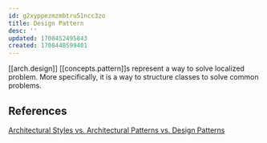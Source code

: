 ```yaml
---
id: g2xyppezmzmbtru51ncc3zo
title: Design Pattern
desc: ''
updated: 1708452495843
created: 1708448599401
---
```


[[arch.design]] [[concepts.pattern]]s represent a way to solve localized problem. More specifically, it is a way to structure classes to solve common problems.

## References

[Architectural Styles vs. Architectural Patterns vs. Design Patterns](https://herbertograca.com/2017/07/28/architectural-styles-vs-architectural-patterns-vs-design-patterns/)
